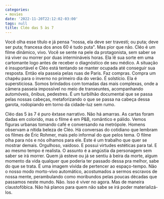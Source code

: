 ```yaml
---
categories:
- movies
date: '2022-11-20T22:12:02-03:00'
tags: null
title: Cléo das 5 às 7
---
```


Você olha esse título e já pensa "nossa, ela deve ser travesti; ou puta; deve ser puta; francesa dos anos 60 é tudo puta". Mas pior que não. Cléo é um filme dinâmico, vivo. Você se sente na pele da protagonista, sem saber se irá viver ou morrer por duas intermináveis horas. Ela lê sua sorte em uma cartomante logo antes de receber o diagnóstico de seu médico. A situação é insuportável e Cléo está tentando se manter ocupada até conseguir sua resposta. Então ela passeia pelas ruas de Paris. Faz compras. Compra um chapéu para o inverno no primeiro dia do verão. É solstício. Ela é supersticiosa. Somos brindados com tomadas das mais complexas, onde a câmera passeia impossível no meio de transeuntes, acompanhando automóveis, ônibus, pedestres. É um turbilhão documental que se passa pelas nossas cabeças, metaforizando o que se passa na cabeça dessa garota, rodopiando em torno da cidade-luz sem rumo.

Cléo das 5 às 7 é puro êxtase narrativo. Não há amarras. As cartas foram dadas em colorido, mas o filme é em P&B, romântico e pálido. Vemos figuras urbanas tomando café e conversando na metrópole. Homens observam a nítida beleza de Cléo. Há conversas do cotidiano que lembram os filmes de Éric Rohmer, mais pelo informal do que pelos tema. O filme olha para nós e nós olhamos para ele. Este é um trabalho que quer se mostrar demais. Orgulhoso, vaidoso. E possui virtudes estéticas para tal. E ao mesmo tempo é realista. O assunto é a angústia da personagem sem saber se irá morrer. Quem já esteve ou já se sentiu à beira da morte, algum momento da vida qualquer que poderia ter passado dessa pra melhor, sabe do que se trata. É uma imagem vívida de pertencer ao espaço-tempo. Não o nosso modo morto-vivo automático, acostumados a sermos escravos de nossa mente, perambulando como moribundos pelas poucas décadas que passamos neste mundo. Não. Isso é viver no agora. Mas de maneira claustofóbica. Não há planos para quem não sabe se irá poder materializá-los.